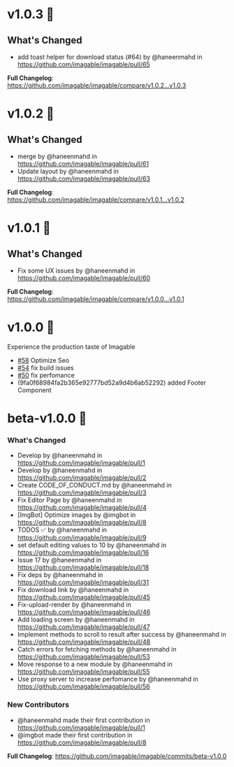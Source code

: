 # v1.0.3 🤘

## What's Changed

- add toast helper for download status (#64) by @haneenmahd in https://github.com/imagable/imagable/pull/65

**Full Changelog**: https://github.com/imagable/imagable/compare/v1.0.2...v1.0.3

# v1.0.2 👾

## What's Changed

- merge by @haneenmahd in https://github.com/imagable/imagable/pull/61
- Update layout by @haneenmahd in https://github.com/imagable/imagable/pull/63

**Full Changelog**: https://github.com/imagable/imagable/compare/v1.0.1...v1.0.2

# v1.0.1 🐞

## What's Changed

- Fix some UX issues by @haneenmahd in https://github.com/imagable/imagable/pull/60

**Full Changelog**: https://github.com/imagable/imagable/compare/v1.0.0...v1.0.1

# v1.0.0 🚀

Experience the production taste of Imagable

- [#58](https://github.com/imagable/imagable/issues/58) Optimize Seo
- [#54](https://github.com/imagable/imagable/issues/54) fix build issues
- [#50](https://github.com/imagable/imagable/issues/50) fix perfomance
- (9fa0f68984fa2b365e92777bd52a9d4b6ab52292) added Footer Component

# beta-v1.0.0 🧨

### What's Changed

- Develop by @haneenmahd in https://github.com/imagable/imagable/pull/1
- Develop by @haneenmahd in https://github.com/imagable/imagable/pull/2
- Create CODE_OF_CONDUCT.md by @haneenmahd in https://github.com/imagable/imagable/pull/3
- Fix Editor Page by @haneenmahd in https://github.com/imagable/imagable/pull/4
- [ImgBot] Optimize images by @imgbot in https://github.com/imagable/imagable/pull/8
- TODOS ✅ by @haneenmahd in https://github.com/imagable/imagable/pull/9
- set default editing values to 10 by @haneenmahd in https://github.com/imagable/imagable/pull/16
- Issue 17 by @haneenmahd in https://github.com/imagable/imagable/pull/18
- Fix deps by @haneenmahd in https://github.com/imagable/imagable/pull/31
- Fix download link by @haneenmahd in https://github.com/imagable/imagable/pull/45
- Fix-upload-render by @haneenmahd in https://github.com/imagable/imagable/pull/46
- Add loading screen by @haneenmahd in https://github.com/imagable/imagable/pull/47
- Implement methods to scroll to result after success by @haneenmahd in https://github.com/imagable/imagable/pull/48
- Catch errors for fetching methods by @haneenmahd in https://github.com/imagable/imagable/pull/53
- Move response to a new module by @haneenmahd in https://github.com/imagable/imagable/pull/55
- Use proxy server to increase perfomance by @haneenmahd in https://github.com/imagable/imagable/pull/56

### New Contributors

- @haneenmahd made their first contribution in https://github.com/imagable/imagable/pull/1
- @imgbot made their first contribution in https://github.com/imagable/imagable/pull/8

**Full Changelog**: https://github.com/imagable/imagable/commits/beta-v1.0.0
